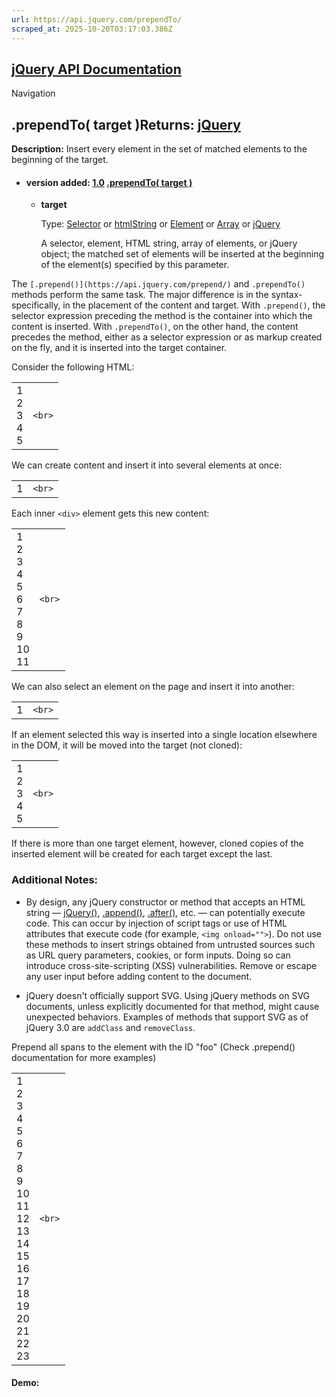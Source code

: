 ```yaml
---
url: https://api.jquery.com/prependTo/
scraped_at: 2025-10-20T03:17:03.386Z
---
```


## [jQuery API Documentation](https://jquery.com/ "jQuery API Documentation")

Navigation

## .prependTo( target )Returns: [jQuery](http://api.jquery.com/Types/\#jQuery)

**Description:** Insert every element in the set of matched elements to the beginning of the target.

- #### version added: [1.0](https://api.jquery.com/category/version/1.0/) [.prependTo( target )](https://api.jquery.com/prependTo/\#prependTo-target)

  - **target**

    Type: [Selector](http://api.jquery.com/Types/#Selector) or [htmlString](http://api.jquery.com/Types/#htmlString) or [Element](http://api.jquery.com/Types/#Element) or [Array](http://api.jquery.com/Types/#Array) or [jQuery](http://api.jquery.com/Types/#jQuery)

    A selector, element, HTML string, array of elements, or jQuery object; the matched set of elements will be inserted at the beginning of the element(s) specified by this parameter.

The `[.prepend()](https://api.jquery.com/prepend/)` and `.prependTo()` methods perform the same task. The major difference is in the syntax-specifically, in the placement of the content and target. With `.prepend()`, the selector expression preceding the method is the container into which the content is inserted. With `.prependTo()`, on the other hand, the content precedes the method, either as a selector expression or as markup created on the fly, and it is inserted into the target container.

Consider the following HTML:

|     |     |
| --- | --- |
| 1<br>2<br>3<br>4<br>5 | ```<br>``` |

We can create content and insert it into several elements at once:

|     |     |
| --- | --- |
| 1 | ```<br>``` |

Each inner `<div>` element gets this new content:

|     |     |
| --- | --- |
| 1<br>2<br>3<br>4<br>5<br>6<br>7<br>8<br>9<br>10<br>11 | ```<br>``` |

We can also select an element on the page and insert it into another:

|     |     |
| --- | --- |
| 1 | ```<br>``` |

If an element selected this way is inserted into a single location elsewhere in the DOM, it will be moved into the target (not cloned):

|     |     |
| --- | --- |
| 1<br>2<br>3<br>4<br>5 | ```<br>``` |

If there is more than one target element, however, cloned copies of the inserted element will be created for each target except the last.

### Additional Notes:

- By design, any jQuery constructor or method that accepts an HTML string — [jQuery()](https://api.jquery.com/jQuery/), [.append()](https://api.jquery.com/append/), [.after()](https://api.jquery.com/after/), etc. — can potentially execute code. This can occur by injection of script tags or use of HTML attributes that execute code (for example, `<img onload="">`). Do not use these methods to insert strings obtained from untrusted sources such as URL query parameters, cookies, or form inputs. Doing so can introduce cross-site-scripting (XSS) vulnerabilities. Remove or escape any user input before adding content to the document.

- jQuery doesn't officially support SVG. Using jQuery methods on SVG documents, unless explicitly documented for that method, might cause unexpected behaviors. Examples of methods that support SVG as of jQuery 3.0 are `addClass` and `removeClass`.


Prepend all spans to the element with the ID "foo" (Check .prepend() documentation for more examples)

|     |     |
| --- | --- |
| 1<br>2<br>3<br>4<br>5<br>6<br>7<br>8<br>9<br>10<br>11<br>12<br>13<br>14<br>15<br>16<br>17<br>18<br>19<br>20<br>21<br>22<br>23 | ```<br>``` |

#### Demo:
